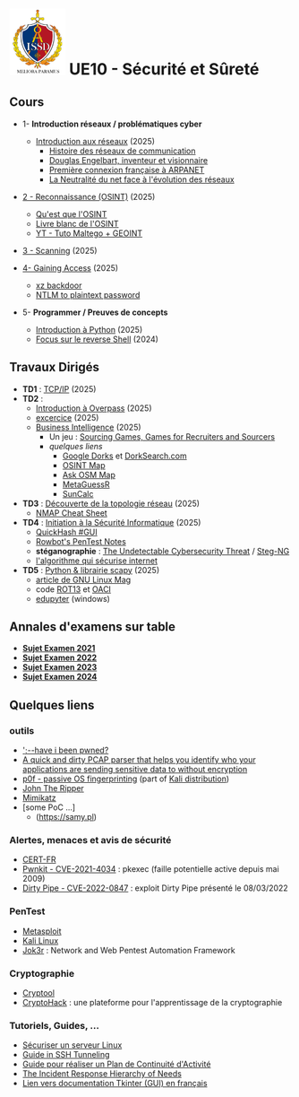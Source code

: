 # <img src="./ressources/logo-issd.png" width=100> UE10 - Sécurité et Sûreté 

## Cours
* 1- **Introduction réseaux / problématiques cyber**
  * [Introduction aux réseaux](https://github.com/truillet/ups/blob/master/m2issd/cours/introduction_2025.pdf) (2025)
     * [Histoire des réseaux de communication](https://interstices.info/une-breve-histoire-des-reseaux-de-telecommunications/)
     * [Douglas Engelbart, inventeur et visionnaire](https://interstices.info/douglas-engelbart-inventeur-et-visionnaire/)
     * [Première connexion française à ARPANET](https://interstices.info/au-coeur-de-la-premiere-connexion-francaise-a-larpanet/)
     * [La Neutralité du net face à l'évolution des réseaux](https://interstices.info/la-neutralite-du-net-face-a-levolution-des-reseaux/)

* [2 - Reconnaissance (OSINT)](https://github.com/truillet/ups/blob/master/m2issd/cours/OSINT_Reconnaissance.pdf) (2025)
  * [Qu'est que l'OSINT](https://www.numerama.com/cyberguerre/1628506-quest-ce-que-losint.html)
   * [Livre blanc de l'OSINT](https://ozint.eu/contributions/Livre%20blanc-Le%20cadre%20legal%20OSINT-2023.pdf)
   * [YT - Tuto Maltego + GEOINT](https://www.youtube.com/watch?v=23bC9GQLB38)
* [3 - Scanning](https://github.com/truillet/ups/blob/master/m2issd/cours/Scanning.pdf) (2025)
* [4- Gaining Access](https://github.com/truillet/ups/blob/master/m2issd/cours/Gaining_Access.pdf) (2025)
  * [xz backdoor](https://arstechnica.com/security/2024/04/what-we-know-about-the-xz-utils-backdoor-that-almost-infected-the-world/)
  * [NTLM to plaintext password](https://ntlm.pw)
   
* 5- **Programmer / Preuves de concepts**
  * [Introduction à Python](https://github.com/truillet/ups/blob/master/m2issd/cours/Python.pdf) (2025)
  * [Focus sur le reverse Shell](https://github.com/truillet/ups/blob/master/m2issd/cours/Reverse_Shell.pdf) (2024)
  
## Travaux Dirigés
* **TD1** : [TCP/IP](https://github.com/truillet/ups/blob/master/m2issd/td/td1.md) (2025)
* **TD2** :
  * [Introduction à Overpass](https://github.com/truillet/ups/blob/master/m2issd/cours/OverPass.pdf) (2025)
  * [excercice](https://github.com/truillet/ups/blob/master/m2issd/td/td2_overpass.md) (2025)
  * [Business Intelligence](https://github.com/truillet/ups/blob/master/m2issd/td/td2_busint.md) (2025)
    * Un jeu : [Sourcing Games, Games for Recruiters and Sourcers](https://sourcing.games)
    * *quelques liens*
      * [Google Dorks](https://www.exploit-db.com/google-hacking-database) et [DorkSearch.com](https://dorksearch.com)
      * [OSINT Map](https://cybdetective.com/osintmap)
      * [Ask OSM Map](https://overpass-turbo.eu)
      * [MetaGuessR](https://metaguessr.wordpress.com)
      * [SunCalc](https://www.suncalc.org)
* **TD3** : [Découverte de la topologie réseau](https://github.com/truillet/ups/blob/master/m2issd/td/td3.md) (2025)
   * [NMAP Cheat Sheet](https://www.stationx.net/nmap-cheat-sheet)
* **TD4** : [Initiation à la Sécurité Informatique](https://github.com/truillet/ups/blob/master/m2issd/td/td4.md) (2025)
   * [QuickHash #GUI](https://www.quickhash-gui.org)
   * [Rowbot's PenTest Notes](https://guide.offsecnewbie.com/shells)
   * **stéganographie** : [The Undetectable Cybersecurity Threat](https://builtin.com/cybersecurity/steganography) / [Steg-NG](https://github.com/brandon1024/steg-png)
   * [l'algorithme qui sécurise internet](https://www.youtube.com/watch?v=1Yv8m398Fv0)
* **TD5** : [Python & librairie scapy](https://github.com/truillet/ups/blob/master/m2issd/td/td5_python.md) (2025)
   * [article de GNU Linux Mag](https://connect.ed-diamond.com/GNU-Linux-Magazine/GLMFHS-090/Scapy-le-couteau-suisse-Python-pour-le-reseau)
   * code [ROT13](https://github.com/truillet/ups/blob/master/m2issd/code/ROT13.py) et [OACI](https://github.com/truillet/ups/blob/master/m2issd/code/OACI.zip)
   * [edupyter](https://www.edupyter.net) (windows)

## Annales d'examens sur table
* **[Sujet Examen 2021](https://github.com/truillet/ups/blob/master/m2issd/annales/Exam_m2issd_20-21_UE8.pdf)**
* **[Sujet Examen 2022](https://github.com/truillet/ups/blob/master/m2issd/annales/Exam_m2issd_21-22_UE8.pdf)**
* **[Sujet Examen 2023](https://github.com/truillet/ups/blob/master/m2issd/annales/Exam_m2issd_22-23_UE10.pdf)**
* **[Sujet Examen 2024](https://github.com/truillet/ups/blob/master/m2issd/annales/Exam_m2issd_23-24_UE10.pdf)**
## Quelques liens

### outils
* [';--have i been pwned?](https://haveibeenpwned.com)
* [A quick and dirty PCAP parser that helps you identify who your applications are sending sensitive data to without encryption](https://github.com/danielmiessler/Caparser)
* [p0f - passive OS fingerprinting](https://lcamtuf.coredump.cx/p0f3) (part of [Kali distribution](https://tools.kali.org/information-gathering/p0f))
* [John The Ripper](https://www.openwall.com/john)
* [Mimikatz](http://blog.gentilkiwi.com/mimikatz)
* [some PoC ...]
  * (https://samy.pl)

### Alertes, menaces et avis de sécurité
* [CERT-FR](https://www.cert.ssi.gouv.fr)
* [Pwnkit - CVE-2021-4034](https://github.com/arthepsy/CVE-2021-4034) : pkexec (faille potentielle active depuis mai 2009)
* [Dirty Pipe - CVE-2022-0847](https://github.com/Mustafa1986/CVE-2022-0847-DirtyPipe-Exploit/blob/main/dirtypipe.c) : exploit Dirty Pipe présenté le 08/03/2022 

### PenTest
* [Metasploit](https://www.metasploit.com)
* [Kali Linux](https://www.kali.org)
* [Jok3r](https://hakin9.org/jok3r-v3-beta-2-network-and-web-pentest-automation-framework/) : Network and Web Pentest Automation Framework

### Cryptographie
* [Cryptool](https://www.cryptool.org/en)
* [CryptoHack](https://cryptohack.org) : une plateforme pour l'apprentissage de la cryptographie

### Tutoriels, Guides, ...
* [Sécuriser un serveur Linux](https://github.com/imthenachoman/How-To-Secure-A-Linux-Server)
* [Guide in SSH Tunneling](https://www.hackingarticles.in/comprehensive-guide-on-ssh-tunneling)
* [Guide pour réaliser un Plan de Continuité d'Activité](http://www.sgdsn.gouv.fr/uploads/2016/10/guide-pca-sgdsn-110613-normal.pdf)
* [The Incident Response Hierarchy of Needs](https://github.com/swannman/ircapabilities)
* [Lien vers documentation Tkinter (GUI) en français](http://tkinter.fdex.eu/index.html)
